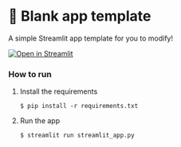 # 🎈 Blank app template

A simple Streamlit app template for you to modify!

[![Open in Streamlit](https://static.streamlit.io/badges/streamlit_badge_black_white.svg)](https://blank-app-template.streamlit.app/)

### How to run

1. Install the requirements

   ```
   $ pip install -r requirements.txt
   ```

2. Run the app

   ```
   $ streamlit run streamlit_app.py
   ```
